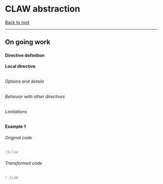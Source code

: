 # CLAW abstraction
[Back to root](../README.md)

---
## On going work
### <Directive name>
#### Directive definition
**Local directive**
```fortran
```
<!---  Description of the directive --->

###### Options and details

###### Behavior with other directives

###### Limitations

#### Example 1
###### Original code
```fortran
!$claw
```

###### Transformed code
```fortran
! CLAW
```
